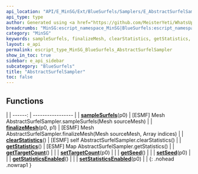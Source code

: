 ```yaml
---
api_location: "API/E_MinSG/Ext/BlueSurfels/Samplers/E_AbstractSurfelSampler.cpp:38:18"
api_type: type
author: Generated using <a href="https://github.com/MeisterYeti/WhatsUpDoc">WhatsUpDoc</a>
breadcrumbs: "MinSG:escript_namespace_MinSG|BlueSurfels:escript_namespace_MinSG_BlueSurfels"
category: "MinSG"
keywords: sampleSurfels, finalizeMesh, clearStatistics, getStatistics, getTargetCount, setTargetCount, getSeed, setSeed, getStatisticsEnabled, setStatisticsEnabled
layout: e_api
permalink: escript_type_MinSG_BlueSurfels_AbstractSurfelSampler
show_in_toc: true
sidebar: e_api_sidebar
subcategory: "BlueSurfels"
title: "AbstractSurfelSampler"
toc: false
---
```


## Functions

|
| ------: | ----------------- |
| **[sampleSurfels](classMinSG_1_1BlueSurfels_1_1AbstractSurfelSampler#classMinSG_1_1BlueSurfels_1_1AbstractSurfelSampler_1a986698ec7697fda76c97c52e19911512)**(p0) | [ESMF] Mesh AbstractSurfelSampler.sampleSurfels(Mesh sourceMesh) |
| **[finalizeMesh](classMinSG_1_1BlueSurfels_1_1AbstractSurfelSampler#classMinSG_1_1BlueSurfels_1_1AbstractSurfelSampler_1ae78639c65e605ab77b5ebd0144c9ccb0)**(p0, p1) | [ESMF] Mesh AbstractSurfelSampler.finalizeMesh(Mesh sourceMesh, Array indices)     |
| **[clearStatistics](classMinSG_1_1BlueSurfels_1_1AbstractSurfelSampler#classMinSG_1_1BlueSurfels_1_1AbstractSurfelSampler_1a8d2efc884545ffd0030af1a927cd82cb)**() | [ESMF] self AbstractSurfelSampler.clearStatistics() |
| **[getStatistics](classMinSG_1_1BlueSurfels_1_1AbstractSurfelSampler#classMinSG_1_1BlueSurfels_1_1AbstractSurfelSampler_1af3018f2250b00a814b245ffbec3229fc)**() | [ESMF] Map AbstractSurfelSampler.getStatistics() |
| **[getTargetCount](classMinSG_1_1BlueSurfels_1_1AbstractSurfelSampler#classMinSG_1_1BlueSurfels_1_1AbstractSurfelSampler_1a035c7f88c058cedadd13b6c95dceda62)**() |  |
| **[setTargetCount](classMinSG_1_1BlueSurfels_1_1AbstractSurfelSampler#classMinSG_1_1BlueSurfels_1_1AbstractSurfelSampler_1a09d180dce19c03428266b44a92155391)**(p0) |  |
| **[getSeed](classMinSG_1_1BlueSurfels_1_1AbstractSurfelSampler#classMinSG_1_1BlueSurfels_1_1AbstractSurfelSampler_1a4a24b4a4201335619f5739ac0589fcb5)**() |  |
| **[setSeed](classMinSG_1_1BlueSurfels_1_1AbstractSurfelSampler#classMinSG_1_1BlueSurfels_1_1AbstractSurfelSampler_1ae6081f746b9af233c0f272b29a60bca9)**(p0) |  |
| **[getStatisticsEnabled](classMinSG_1_1BlueSurfels_1_1AbstractSurfelSampler#classMinSG_1_1BlueSurfels_1_1AbstractSurfelSampler_1a32082b6304afb059de0b2088719a26f5)**() |  |
| **[setStatisticsEnabled](classMinSG_1_1BlueSurfels_1_1AbstractSurfelSampler#classMinSG_1_1BlueSurfels_1_1AbstractSurfelSampler_1a0f87b1af0262e39943ff1ba62afaafe1)**(p0) |  |
{: .nohead .nowrap1 }
